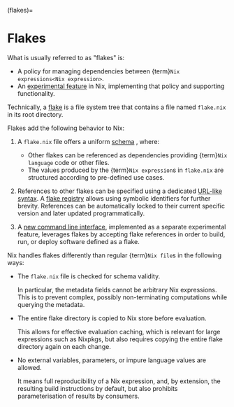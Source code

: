 (flakes)=
# Flakes

What is usually referred to as "flakes" is:
- A policy for managing dependencies between {term}`Nix expressions<Nix expression>`.
- An [experimental feature] in Nix, implementing that policy and supporting functionality.

[experimental feature]: https://nix.dev/manual/nix/2.18/contributing/experimental-features.html

Technically, a [flake](https://nix.dev/manual/nix/2.18/command-ref/new-cli/nix3-flake.html#description) is a file system tree that contains a file named `flake.nix` in its root directory.

Flakes add the following behavior to Nix:

1. A `flake.nix` file offers a uniform [schema](https://nix.dev/manual/nix/2.18/command-ref/new-cli/nix3-flake.html#flake-format) , where:
   - Other flakes can be referenced as dependencies providing {term}`Nix language` code or other files.
   - The values produced by the {term}`Nix expression`s in `flake.nix` are structured according to pre-defined use cases.

1. References to other flakes can be specified using a dedicated [URL-like syntax](https://nix.dev/manual/nix/2.18/command-ref/new-cli/nix3-flake.html#flake-references).
   A [flake registry] allows using symbolic identifiers for further brevity.
   References can be automatically locked to their current specific version and later updated programmatically.

   [flake registry]: https://nix.dev/manual/nix/2.18/command-ref/new-cli/nix3-registry.html

1. A [new command line interface], implemented as a separate experimental feature, leverages flakes by accepting flake references in order to build, run, or deploy software defined as a flake.

   [new command line interface]: https://nix.dev/manual/nix/2.18/command-ref/new-cli/nix.html

Nix handles flakes differently than regular {term}`Nix file`s in the following ways:

- The `flake.nix` file is checked for schema validity.

  In particular, the metadata fields cannot be arbitrary Nix expressions.
  This is to prevent complex, possibly non-terminating computations while querying the metadata.

- The entire flake directory is copied to Nix store before evaluation.

  This allows for effective evaluation caching, which is relevant for large expressions such as Nixpkgs, but also requires copying the entire flake directory again on each change.

- No external variables, parameters, or impure language values are allowed.

  It means full reproducibility of a Nix expression, and, by extension, the resulting build instructions by default, but also prohibits parameterisation of results by consumers.

